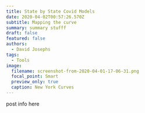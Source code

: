 ```yaml
---
title: State by State Covid Models
date: 2020-04-02T00:57:26.570Z
subtitle: Mapping the curve
summary: summary stufff
draft: false
featured: false
authors:
  - David Josephs
tags:
  - Tools
image:
  filename: screenshot-from-2020-04-01-17-06-31.png
  focal_point: Smart
  preview_only: true
  caption: New York Curves
---
```

post info here